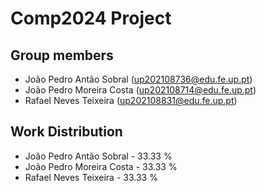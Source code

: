 # Comp2024 Project

## Group members

- João Pedro Antão Sobral (up202108736@edu.fe.up.pt)
- João Pedro Moreira Costa (up202108714@edu.fe.up.pt)
- Rafael Neves Teixeira (up202108831@edu.fe.up.pt)

## Work Distribution

- João Pedro Antão Sobral - 33.33 %
- João Pedro Moreira Costa - 33.33 %
- Rafael Neves Teixeira - 33.33 %

